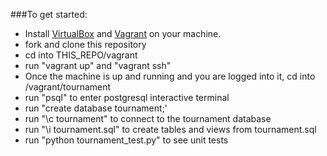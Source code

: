 ###To get started:

- Install [VirtualBox](https://www.virtualbox.org/wiki/Downloads) and [Vagrant](https://www.vagrantup.com/downloads.html) on your machine.
- fork and clone this repository
- cd into THIS_REPO/vagrant
- run "vagrant up" and "vagrant ssh"
- Once the machine is up and running and you are logged into it, cd into /vagrant/tournament
- run "psql" to enter postgresql interactive terminal
- run "create database tournament;'
- run "\c tournament" to connect to the tournament database
- run "\i tournament.sql" to create tables and views from tournament.sql
- run "python tournament_test.py" to see unit tests
